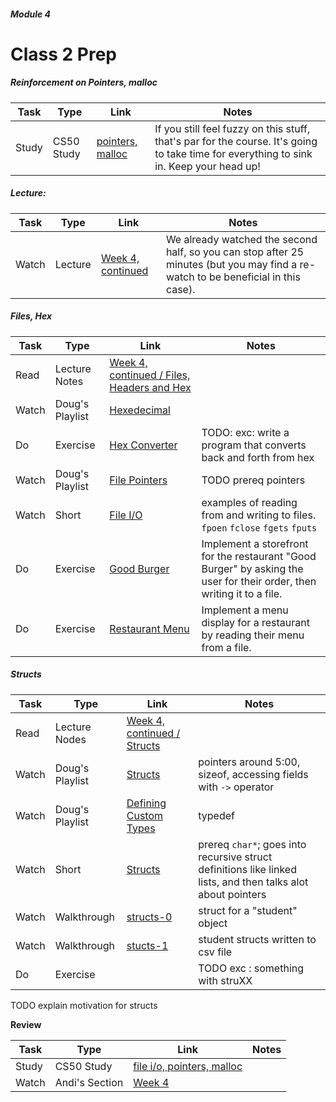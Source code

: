 ##### Module 4  

# Class 2 Prep

##### Reinforcement on Pointers, malloc
Task | Type | Link | Notes
-----|------|------|------
Study | CS50 Study | <a href="https://study.cs50.net/?toc=pointers,malloc" target="_blank">pointers, malloc</a> | If you still feel fuzzy on this stuff, that's par for the course. It's going to take time for everything to sink in. Keep your head up!

##### Lecture:

Task | Type | Link | Notes
-----|------|------|------
 Watch  | Lecture | <a href="http://www.youtube.com/embed/uYiVtZHns-A?autoplay=1&rel=0&start=0" target="_blank">Week 4, continued</a> |  We already watched the second half, so you can stop after 25 minutes (but you may find a re-watch to be beneficial in this case).

##### Files, Hex

Task | Type | Link | Notes
-----|------|------|------
Read | Lecture Notes | <a href="http://cdn.cs50.net/2015/fall/lectures/4/w/notes4w/notes4w.html#files_headers_and_hex" target="_blank">Week 4, continued / Files, Headers and Hex</a>
Watch | Doug's Playlist | <a href="https://www.youtube.com/watch?v=nrFHGtGdOzA&list=PLhQjrBD2T383tGruv374_Yee84qbXeJjq" target="_blank">Hexedecimal</a>
Do | Exercise | [Hex Converter](../exercises) | TODO: exc: write a program that converts back and forth from hex
Watch | Doug's Playlist | <a href="https://www.youtube.com/watch?v=QOD2hHiHpn0&index=1&list=PLhQjrBD2T382ZqJSoJqAnX7dXVi5-YaRh" target="_blank">File Pointers</a> | TODO prereq pointers
Watch | Short | <a href="https://www.youtube.com/watch?v=KwvObCA04dU&list=PLhQjrBD2T381pcj3Ph49iiDkrhZ9FHpHP" target="_blank">File I/O</a> | examples of reading from and writing to files. `fpoen` `fclose` `fgets` `fputs`
Do | Exercise | [Good Burger](../exercises/filewrite) | Implement a storefront for the restaurant "Good Burger" by asking the user for their order, then writing it to a file.
Do | Exercise | [Restaurant Menu](../exercises/fileread) | Implement a menu display for a restaurant by reading their menu from a file.

##### Structs

Task | Type | Link | Notes
-----|------|------|------
Read | Lecture Nodes | <a href="http://cdn.cs50.net/2015/fall/lectures/4/w/notes4w/notes4w.html#structs" target="_blank">Week 4, continued / Structs</a>
Watch | Doug's Playlist | <a href="https://www.youtube.com/watch?v=6RLxPdZ59y0&index=4&list=PLhQjrBD2T383tGruv374_Yee84qbXeJjq" target="_blank">Structs</a> | pointers around 5:00, sizeof, accessing fields with `->` operator
Watch | Doug's Playlist | <a href="https://www.youtube.com/watch?v=wgv4xH_tVgA&list=PLhQjrBD2T383tGruv374_Yee84qbXeJjq&index=5" target="_blank">Defining Custom Types</a> | typedef
Watch | Short | <a href="https://www.youtube.com/watch?v=EzRwP7NV0LM&index=7&list=PLhQjrBD2T381pcj3Ph49iiDkrhZ9FHpHP" target="_blank">Structs</a> | prereq `char*`; goes into recursive struct definitions like linked lists, and then talks alot about pointers
Watch | Walkthrough | <a href="https://www.youtube.com/watch?v=yMvRqKmbRm4&list=PLhQjrBD2T382SQnebs5bf6BkngrHTbJKg&index=12" target="_blank">structs-0</a> | struct for a "student" object  
Watch | Walkthrough | <a href="https://www.youtube.com/watch?v=hZ2Fy-J8DwQ&index=13&list=PLhQjrBD2T382SQnebs5bf6BkngrHTbJKg" target="_blank">stucts-1</a> | student structs written to csv file
Do | Exercise | | TODO exc : something with struXX
TODO explain motivation for structs

**Review**

Task | Type | Link | Notes
-----|------|------|------
Study | CS50 Study | <a href="https://study.cs50.net/?toc=io,pointers,malloc" target="_blank">file i/o, pointers, malloc</a> |
Watch | Andi's Section | <a href="https://www.youtube.com/watch?v=hgJqcVcYCXU" target="_blank">Week 4</a> |
